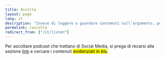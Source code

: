 ```yaml
---
title: Ascolta
layout: page
lang: it
description: "Invece di leggere o guardare contemuti sull’argomento, potresti preferire dei podcast. eccone alcuni"
permalink: /ascolta
redirect_from: ["/it/listen"]
---
```

Per ascoltare podcast che trattano di Social Media, si prega di recarsi alla sezione [link](/it/links "Link") e cercare i contenuti <mark class="blue">evidenziati in blu</mark>.
